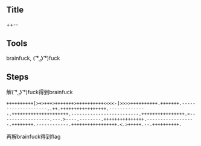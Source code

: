 ## **Title**
++-- 

## **Tools**

brainfuck, ( ͡° ͜ʖ ͡°)fuck

## **Steps**

解( ͡° ͜ʖ ͡°)fuck得到brainfuck

```
++++++++++[>+>+++>+++++++>++++++++++<<<<-]>>>>++++++++++.+++++++.--------------------..++.+++++++++++++++++.--------------.+++++++++++++++++++++.-------------------------.++++++++++++++++.<------------------.---.>----.--------.+++++++++++++++.------------------.++++++++.------------.+++++++++++++++++.<.>+++++.--.++++++++++.
```

再解brainfuck得到flag

